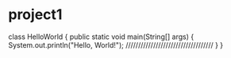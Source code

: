 # project1

class HelloWorld {
    public static void main(String[] args) {
        System.out.println("Hello, World!");
        ///////////////////////////////////
    }
}
